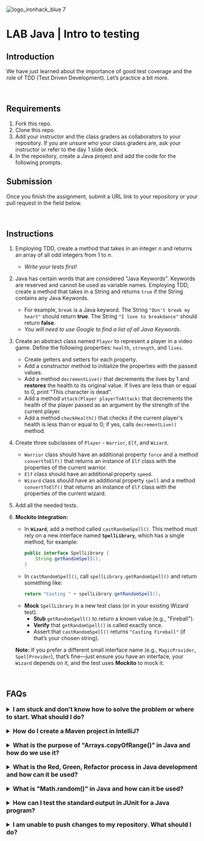![logo_ironhack_blue 7](https://user-images.githubusercontent.com/23629340/40541063-a07a0a8a-601a-11e8-91b5-2f13e4e6b441.png)

# LAB Java | Intro to testing

## Introduction

We have just learned about the importance of good test coverage and the role of TDD (Test Driven Development). Let’s practice a bit more.

<br>

## Requirements

1. Fork this repo.
2. Clone this repo.
3. Add your instructor and the class graders as collaborators to your repository. If you are unsure who your class graders are, ask your instructor or refer to the day 1 slide deck.
4. In the repository, create a Java project and add the code for the following prompts.

## Submission

Once you finish the assignment, submit a URL link to your repository or your pull request in the field below.

<br>

## Instructions

1. Employing TDD, create a method that takes in an integer _n_ and returns an array of all odd integers from 1 to _n_.

   - _Write your tests first!_

2. Java has certain words that are considered "Java Keywords". Keywords are reserved and cannot be used as variable names. Employing TDD, create a method that takes in a String and returns `true` if the String contains any Java Keywords.

   - For example, `break` is a Java keyword. The String `"Don't break my heart"` should return **true**. The String `"I love to breakdance"` should return **false**.
   - _You will need to use Google to find a list of all Java Keywords_.

3. Create an abstract class named `Player` to represent a player in a video game. Define the following properties: `health`, `strength`, and `lives`.

   - Create getters and setters for each property.
   - Add a constructor method to initialize the properties with the passed values.
   - Add a method `decrementLive()` that decrements the lives by 1 and **restores** the health to its original value. If lives are less than or equal to 0, print "This character is dead".
   - Add a method `attack(Player playerToAttack)` that decrements the health of the player passed as an argument by the strength of the current player.
   - Add a method `checkHealth()` that checks if the current player's health is less than or equal to 0; if yes, calls `decrementLive()` method.

4. Create three subclasses of `Player` - `Warrior`, `Elf`, and `Wizard`.

   - `Warrior` class should have an additional property `force` and a method `convertToElf()` that returns an instance of `Elf` class with the properties of the current warrior.
   - `Elf` class should have an additional property `speed`.
   - `Wizard` class should have an additional property `spell` and a method `convertToElf()` that returns an instance of `Elf` class with the properties of the current wizard.

5. Add all the needed tests.

6. **Mockito Integration:**

   - In **`Wizard`**, add a method called `castRandomSpell()`. This method must rely on a new interface named **`SpellLibrary`**, which has a single method, for example:
     ```java
     public interface SpellLibrary {
         String getRandomSpell();
     }
     ```
   - In `castRandomSpell()`, call `spellLibrary.getRandomSpell()` and return something like:
     ```java
     return "Casting " + spellLibrary.getRandomSpell();
     ```
   - **Mock** `SpellLibrary` in a new test class (or in your existing Wizard test).
     - **Stub** `getRandomSpell()` to return a known value (e.g., "Fireball").
     - **Verify** that `getRandomSpell()` is called exactly once.
     - Assert that `castRandomSpell()` returns `"Casting Fireball"` (if that’s your chosen string).

   **Note:** If you prefer a different small interface name (e.g., `MagicProvider`, `SpellProvider`), that’s fine—just ensure you have an interface, your `Wizard` depends on it, and the test uses **Mockito** to mock it.

<br>

## FAQs

<details>
  <summary style="font-size: 16px; cursor: pointer; outline: none; font-weight: bold;">I am stuck and don't know how to solve the problem or where to start. What should I do?</summary>

  <br>

If you are stuck in your code and don't know how to solve the problem or where to start, try to form a clear, straightforward question about the specific issue you are facing. The process of defining your question will help you narrow down the problem and come up with potential solutions.

For example, are you facing a problem because you don't understand the concept, or are you receiving an error message you don't know how to fix? It is usually helpful to try to state the problem clearly, including any error messages you are receiving. This can help communicate the issue to others and potentially get help from classmates or online resources.

Once you have a clear understanding of the problem, you should be able to start working toward the solution.

</details>

<br>

<details>
  <summary style="font-size: 16px; cursor: pointer; outline: none; font-weight: bold;">How do I create a Maven project in IntelliJ?</summary>

  <br>

To create a Maven project in IntelliJ, you can follow these steps:

1. Open IntelliJ IDEA and click the "Create New Project" button.
2. In the "New Project" dialog, select "Maven" as the build system.
3. Specify the name of the project.
4. In the "Project Location" section, specify a location where you want to save your project.
5. Select the "Create Git repository" checkbox in order to initialize the git repository upon creation of the project.
6. Click the "Create" button to create the Maven project.

</details>

<br>

<details>
  <summary style="font-size: 16px; cursor: pointer; outline: none; font-weight: bold;">What is the purpose of "Arrays.copyOfRange()" in Java and how do we use it?</summary>

  <br>

The `Arrays.copyOfRange()` method in Java is used to create a new array that is a copy of a specified range of an existing array. This method is part of the `java.util.Arrays` class and is used to copy elements from one array to another, starting from a specified starting index and ending at a specified ending index.

Here is an example of how to use the `Arrays.copyOfRange()` method in Java:

```java
import java.util.Arrays;

public class Main {
    public static void main(String[] args) {
        int[] originalArray = {1, 2, 3, 4, 5};
        int[] copiedArray = Arrays.copyOfRange(originalArray, 1, 4);

        System.out.println("Original Array: " + Arrays.toString(originalArray));
        System.out.println("Copied Array: " + Arrays.toString(copiedArray));
    }
}
```

In this example, the `originalArray` is an array of integers and the `copyOfRange()` method is used to create a new array `copiedArray` that is a copy of the original array, starting from index 1 (inclusive) and ending at index 4 (exclusive). The output of the program will be:

```bash
Original Array: [1, 2, 3, 4, 5]
Copied Array: [2, 3, 4]
```

The `copyOfRange()` method can be useful in cases where you want to create a new array based on a portion of an existing array, or to create a copy of an array for safety purposes. It is important to note that the `copyOfRange()` method only works with arrays and not with other types of collections.

</details>

<br>

<details>
  <summary style="font-size: 16px; cursor: pointer; outline: none; font-weight: bold;">What is the Red, Green, Refactor process in Java development and how can it be used?</summary>

  <br>

The Red, Green, Refactor process is a technique used in Test-Driven Development (TDD) for writing software in Java. It involves the following steps:

TDD can be used in Java by following these steps:

1. Red: Write a test case for a specific functionality, without writing the actual code to implement that functionality.
2. Green: Write the code that implements the functionality and make sure it passes the test case.
3. Refactor: Improve the code, making it more efficient and readable, while still ensuring that it passes the test case.

The Red, Green, Refactor process helps developers write cleaner, more robust code by focusing on writing tests first and then writing the code that implements that functionality. This helps to catch errors early, reducing the overall time and effort required to complete a project.

Here is an example of the Red, Green, Refactor process in Java using JUnit:

```java
import org.junit.Assert;
import org.junit.Test;

public class CalculatorTest {
    @Test
    public void testAddition() {
        Calculator calculator = new Calculator();
        int result = calculator.add(3, 4);
        Assert.assertEquals(7, result);
    }
}
```

In this example, a test case for the `add()` method of the `Calculator` class is written using JUnit. The test case calls the `add()` method with the parameters `3` and `4` and uses the `assertEquals()` method to check that the result is equal to `7`.

To make the test pass, the code to implement the `add()` method can be written:

```java
public class Calculator {
    public int add(int a, int b) {
        return a + b;
    }
}
```

With the implementation of the `add()` method, the test case should pass when run again. To improve the code, it can be refactored to make it more efficient and readable:

```java
public class Calculator {
    public int add(int a, int b) {
        return a + b;
    }
}
```

This process can be repeated for each piece of functionality in the project, ensuring the code meets requirements and is free of errors. The Red, Green, Refactor process is iterative, improving code quality over time.

</details>

<br>

<details>
  <summary style="font-size: 16px; cursor: pointer; outline: none; font-weight: bold;">What is "Math.random()" in Java and how can it be used?</summary>

  <br>

`Math.random()` is a method in the `java.lang.Math` class that returns a pseudorandom double value between 0.0 and 1.0. This method can be used to generate random numbers for various purposes, such as for simulations, games, or other applications that require randomness.

Here's an example of how `Math.random()` can be used in a Java program:

```java
public class Main {
  public static void main(String[] args) {
    double randomNumber = Math.random();
    System.out.println("Random number between 0.0 and 1.0: " + randomNumber);
  }
}
```

In this example, a random number between 0.0 and 1.0 is generated and printed to the console. To generate a random integer between two values, the random number can be scaled and rounded:

```java
public class Main {
  public static void main(String[] args) {
    int min = 1;
    int max = 10;
    int randomInt = min + (int)(Math.random() * ((max - min) + 1));
    System.out.println("Random integer between " + min + " and " + max + ": " + randomInt);
  }
}
```

In this example, a random integer between 1 and 10 is generated and printed to the console. Note that `Math.random()` is a pseudorandom number generator and is not suitable for cryptographic purposes, as it is predictable if the seed is known. For cryptographic purposes, a secure random number generator should be used instead.

</details>

<br>

<details>
  <summary style="font-size: 16px; cursor: pointer; outline: none; font-weight: bold;">How can I test the standard output in JUnit for a Java program?</summary>

  <br>

To test the standard output in JUnit for a Java program, you can use the `ByteArrayOutputStream` class and the `System.setOut()` method. The `ByteArrayOutputStream` class allows you to capture the standard output in a buffer, while the `System.setOut()` method redirects the standard output to that buffer.

Here's an example of how you can test the standard output in JUnit:

```java
import static org.junit.Assert.assertEquals;
import java.io.ByteArrayOutputStream;
import java.io.PrintStream;
import org.junit.Before;
import org.junit.Test;

public class MainTest {
  private final ByteArrayOutputStream outContent = new ByteArrayOutputStream();
  private final PrintStream originalOut = System.out;

  @Before
  public void setUpStreams() {
    System.setOut(new PrintStream(outContent));
  }

  @Test
  public void testStandardOutput() {
    Main.main(null);
    assertEquals("Hello World!", outContent.toString());
  }
}
```

In this example, the `ByteArrayOutputStream` class is used to capture the standard output and the `System.setOut()` method is used to redirect the standard output to the buffer. The `@Before` annotation is used to set up the original standard output stream. The `testStandardOutput()` method invokes the `Main.main()` method and then asserts that the standard output is equal to "Hello World!".

</details>

<br>

<details>
  <summary style="font-size: 16px; cursor: pointer; outline: none; font-weight: bold;">I am unable to push changes to my repository. What should I do?</summary>

  <br>

If you are unable to push changes to your repository, here are a few steps that you can follow:

1. Check your internet connection: Ensure that your internet connection is stable and working.
2. Verify your repository URL: Make sure that you are using the correct repository URL to push your changes.
3. Check Git credentials: Ensure that your Git credentials are up-to-date and correct. You can check your credentials using the following command:

```bash
git config --list
```

4. Update your local repository: Before pushing changes, make sure that your local repository is up-to-date with the remote repository. You can update your local repository using the following command:

```bash
git fetch origin
```

5. Check for conflicts: If there are any conflicts between your local repository and the remote repository, resolve them before pushing changes.
6. Push changes: Once you have resolved any conflicts and updated your local repository, you can try pushing changes again using the following command:

```bash
git push origin <branch_name>
```

</details>
